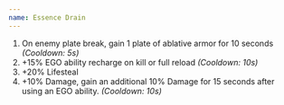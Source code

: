 ```yaml
---
name: Essence Drain
---
```


1. On enemy plate break, gain 1 plate of ablative armor for 10 seconds *(Cooldown: 5s)*
2. +15% EGO ability recharge on kill or full reload *(Cooldown: 10s)*
3. +20% Lifesteal
4. +10% Damage, gain an additional 10% Damage for 15 seconds after using an EGO ability. *(Cooldown: 10s)*
